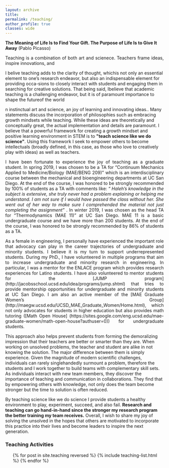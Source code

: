 ```yaml
---
layout: archive
title: 
permalink: /teaching/
author_profile: true
classes: wide
---
```

<b>The Meaning of Life Is to Find Your Gift. The Purpose of Life Is to Give It Away</b> (Pablo Picasso)

<p style='text-align: justify;'> 
Teaching is a combination of both art and scienece. Teachers frame ideas, inspire innovations, and
  
  I belive teaching adds to the clarity of thought, whichis not only an essential element to one’s research endeavor, but also an indispensable element for providing occa-sions to closely interact with students and engaging them in searching for creative solutions. That being said, Ibelieve that academic teaching is a challenging endeavor, but it is of paramount importance to shape the futureof the world
  
  n instinctual art and science, an joy of learning and innovating ideas..
Many statements discuss the incorporation of philosophies such as embracing growth mindsets while teaching.
While these ideas are theoretically and conceptually great, the actual implementation and details are paramount.
I believe that a powerful framework for creating a growth mindset and positive learning environment in STEM is to <b>"teach science like we do science"</b>.
Using this framework I seek to empower others to become intellectuals (broadly defined, in this case, as those who love to creatively play with ideas) as well as teachers.
</p>

<p style='text-align: justify;'> 
I have been fortunate to experience the joy of teaching as a graduate student.  In spring 2019, I was chosen to be a TA for “Continuum Mechanics Applied to Medicine/Biology (MAE/BENG 209)” which is an interdisciplinary course between the mechanical and bioengineering departments at UC San Diego. At the end of the course, I was honored to be strongly recommended by 100% of students as a TA with comments like: <i>“ Haleh’s knowledge in the subject is extensive, she truly never had a problem explaining or helping me understand. I am not sure if I would have passed the class without her. She went out of her way to make sure I comprehended the material not just completing the assignment” </i>.  In winter 2019, I was chosen as the head TA for “Thermodynamics (MAE 11)” at UC San Diego. MAE 11 is a basic undergraduate course and we have more than 200 students. At the end of the course, I was honored to be strongly recommended by 86% of students as a TA.
</p>

<p style='text-align: justify;'> 
As a female in engineering, I personally have experienced the important role that advocacy can play in the career trajectories of undergraduate and minority students. I believe it is my turn to support underrepresented students. During my PhD., I have volunteered in multiple programs that aim to increase undergraduate and minority research in engineering. In particular, I was a mentor for the ENLACE program which provides research experiences for Latino students. I have also volunteered to mentor students for the
[JUMP program](http://jacobsschool.ucsd.edu/idea/programs/jump.shtml) that tries to provide mentorship opportunities for undergraduate and minority students at UC San Diego. I am also an active member of the [MAE Graduate Women’s Group](http://maegw.ucsd.edu/UCSD_MAE_Graduate_Women/Home.html), which not only advocates for students in higher education but also provides math tutoring ([Math Open House] (https://sites.google.com/eng.ucsd.edu/mae-graduate-women/math-open-house?authuser=0)) for undergraduate students. 
</p>

This approach also helps prevent students from forming the demoralizing impression that their teachers are better or smarter than they are.
When working on unsolved problems, the teacher and student are alike in not knowing the solution.
The major difference between them is simply experience.
Given the magnitude of modern scientific challenges, individuals can rarely singlehandedly surmount a problem, therefore the students and I work together to build teams with complementary skill sets.
As individuals interact with new team members, they discover the importance of teaching and communication in collaborations.
They find that by empowering others with knowledge, not only does the team become stronger but the time to solution is often reduced.

By teaching science like we do science I provide students a healthy environment to play, experiment, succeed, and also fail.
<b>Research and teaching can go hand-in-hand since the stronger my research program the better training my team receives.</b>
Overall, I wish to share my joy of solving the unsolved in the hopes that others are motivated to incorporate this practice into their lives and become leaders to inspire the next generation.

<h3>
Teaching Activities
</h3>

<ul class="archive__list">{% for post in site.teaching reversed %}
  {% include teaching-list.html %}
{% endfor %}</ul>
